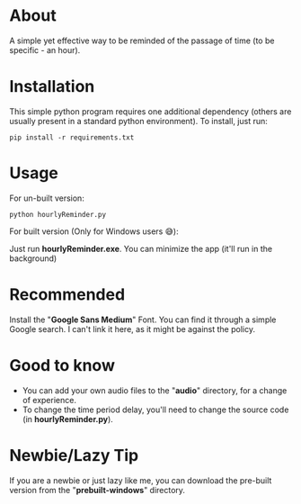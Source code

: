 # About
A simple yet effective way to be reminded of the passage of time (to be specific - an hour).

# Installation
This simple python program requires one additional dependency (others are usually present in a standard python environment). To install, just run:

```
pip install -r requirements.txt
```

# Usage
For un-built version:

    python hourlyReminder.py

For built version (Only for Windows users 😅):

Just run **hourlyReminder.exe**. You can minimize the app (it'll run in the background)


# Recommended
Install the "**Google Sans Medium**" Font. You can find it through a simple Google search. I can't link it here, as it might be against the policy.

# Good to know

 - You can add your own audio files to the "**audio**" directory, for a
   change of experience.
 - To change the time period delay, you'll need to change the source
   code (in **hourlyReminder.py**).

# Newbie/Lazy Tip
If you are a newbie or just lazy like me, you can download the pre-built version from the "**prebuilt-windows**" directory.
